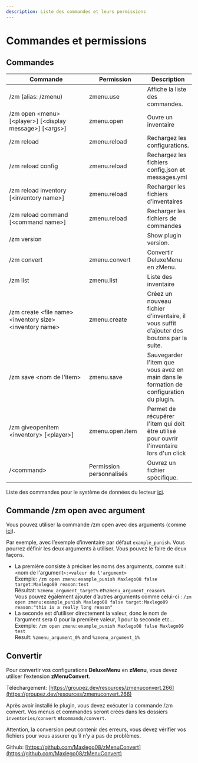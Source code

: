 ```yaml
---
description: Liste des commandes et leurs permissions
---
```


# Commandes et permissions

## Commandes

<table data-full-width="true"><thead><tr><th width="359.9193183740604">Commande</th><th width="160.96698547592337">Permission</th><th>Description</th></tr></thead><tbody><tr><td>/zm (alias: /zmenu)</td><td>zmenu.use</td><td>Affiche la liste des commandes.</td></tr><tr><td>/zm open &#x3C;menu> [&#x3C;player>] [&#x3C;display message>] [&#x3C;args>]</td><td>zmenu.open</td><td>Ouvre un inventaire</td></tr><tr><td>/zm reload</td><td>zmenu.reload</td><td>Rechargez les configurations.</td></tr><tr><td>/zm reload config</td><td>zmenu.reload</td><td>Rechargez les fichiers config.json et messages.yml</td></tr><tr><td>/zm reload inventory [&#x3C;inventory name>]</td><td>zmenu.reload</td><td>Recharger les fichiers d’inventaires</td></tr><tr><td>/zm reload command [&#x3C;command name>]</td><td>zmenu.reload</td><td>Recharger les fichiers de commandes</td></tr><tr><td>/zm version</td><td></td><td>Show plugin version.</td></tr><tr><td>/zm convert</td><td>zmenu.convert</td><td>Convertir DeluxeMenu en zMenu.</td></tr><tr><td>/zm list</td><td>zmenu.list</td><td>Liste des inventaire</td></tr><tr><td>/zm create &#x3C;file name> &#x3C;inventory size> &#x3C;inventory name></td><td>zmenu.create</td><td>Créez un nouveau fichier d’inventaire, il vous suffit d’ajouter des boutons par la suite.</td></tr><tr><td>/zm save &#x3C;nom de l'item></td><td>zmenu.save</td><td>Sauvegarder l'item que vous avez en main dans le formation de configuration du plugin.</td></tr><tr><td>/zm giveopenitem &#x3C;inventory> [&#x3C;player>]</td><td>zmenu.open.item</td><td>Permet de récupérer l'item qui doit être utilisé pour ouvrir l'inventaire lors d'un click</td></tr><tr><td>/&#x3C;command></td><td>Permission personnalisés</td><td>Ouvrez un fichier spécifique.</td></tr></tbody></table>

Liste des commandes pour le système de données du lecteur [ici](player-data.md).

## Commande /zm open avec argument

Vous pouvez utiliser la commande /zm open avec des arguments (comme [ici](commands.md#informations)).

Par exemple, avec l’exemple d’inventaire par défaut `example_punish`. Vous pourrez définir les deux arguments à utiliser. Vous pouvez le faire de deux façons.

* La première consiste à préciser les noms des arguments, comme suit : `<`nom de l'argument`>:<valeur de l'argument>`\
  Exemple: `/zm open zmenu:example_punish Maxlego08 false target:Maxlego09 reason:test`\
  Résultat: `%zmenu_argument_target%` et`%zmenu_argument_reason%`\
  Vous pouvez également ajouter d’autres arguments comme celui-ci : `/zm open zmenu:example_punish Maxlego08 false target:Maxlego09 reason:"this is a really long reason"`
* La seconde est d’utiliser directement la valeur, donc le nom de l’argument sera 0 pour la première valeur, 1 pour la seconde etc...\
  Exemple: `/zm open zmenu:example_punish Maxlego08 false Maxlego09 test`\
  Result: `%zmenu_argument_0%` and `%zmenu_argument_1%`

## Convertir

Pour convertir vos configurations **DeluxeMenu** en **zMenu**, vous devez utiliser l’extension **zMenuConvert**.

Téléchargement: [https://groupez.dev/resources/zmenuconvert.266](https://groupez.dev/resources/zmenuconvert.266)

Après avoir installé le plugin, vous devez exécuter la commande /zm convert. Vos menus et commandes seront créés dans les dossiers `inventories/convert` et`commands/convert`.

Attention, la conversion peut contenir des erreurs, vous devez vérifier vos fichiers pour vous assurer qu’il n’y a pas de problèmes.

Github: [https://github.com/Maxlego08/zMenuConvert](https://github.com/Maxlego08/zMenuConvert)
